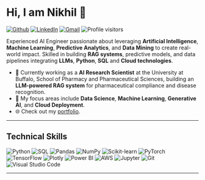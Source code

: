 # Hi, I am Nikhil 👋

[![Github](https://img.shields.io/badge/Github-black?style=flat-square&logo=github)](https://github.com/NikhilAdvani)
[![LinkedIn](https://img.shields.io/badge/LinkedIn-blue?style=flat-square&logo=linkedin)](https://linkedin.com/in/nikhil-advani)
[![Gmail](https://img.shields.io/badge/Gmail-red?style=flat-square&logo=gmail&logoColor=white)](mailto:advaninikhil19@gmail.com)
![Profile visitors](https://komarev.com/ghpvc/?username=NikhilAdvani&color=blue)

Experienced AI Engineer passionate about leveraging **Artificial Intelligence**, **Machine Learning**, **Predictive Analytics**, and **Data Mining**  to create real-world impact. Skilled in building **RAG systems**, predictive models, and data pipelines integrating **LLMs**, **Python**, **SQL** and **Cloud technologies**.

- 💼 Currently working as a **AI Research Scientist** at the University at Buffalo, School of Pharmacy and Pharmaceutical Sciences, building an **LLM-powered RAG system** for pharmaceutical compliance and disease recognition.  
- 🎯 My focus areas include **Data Science**, **Machine Learning**, **Generative AI**, and **Cloud Deployment**.  
- 🌐 Check out my [portfolio](https://https://nikhiladvani.github.io/).

---

## Technical Skills

![Python](https://img.shields.io/badge/Python-3776AB?style=flat-square&logo=python&logoColor=white)
![SQL](https://img.shields.io/badge/SQL-336791?style=flat-square&logo=postgresql&logoColor=white)
![Pandas](https://img.shields.io/badge/Pandas-150458?style=flat-square&logo=pandas&logoColor=white)
![NumPy](https://img.shields.io/badge/Numpy-013243?style=flat-square&logo=numpy&logoColor=white)
![Scikit-learn](https://img.shields.io/badge/Scikit--Learn-F7931E?style=flat-square&logo=scikit-learn&logoColor=white)
![PyTorch](https://img.shields.io/badge/PyTorch-EE4C2C?style=flat-square&logo=pytorch&logoColor=white)
![TensorFlow](https://img.shields.io/badge/TensorFlow-FF6F00?style=flat-square&logo=tensorflow&logoColor=white)
![Plotly](https://img.shields.io/badge/Plotly-3F4F75?style=flat-square&logo=plotly&logoColor=white)
![Power BI](https://img.shields.io/badge/PowerBI-F2C811?style=flat-square&logo=powerbi&logoColor=black)
![AWS](https://img.shields.io/badge/AWS-232F3E?style=flat-square&logo=amazonaws&logoColor=white)
![Jupyter](https://img.shields.io/badge/Jupyter-F37626?style=flat-square&logo=jupyter&logoColor=white)
![Git](https://img.shields.io/badge/Git-F05032?style=flat-square&logo=git&logoColor=white)
![Visual Studio Code](https://img.shields.io/badge/VS%20Code-0078d7?style=flat-square&logo=visual-studio-code&logoColor=white)

---
